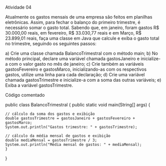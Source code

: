 Atividade 04

Atualmente os gastos mensais de uma empresa são feitos em planilhas eletrônicas. Assim, para fechar o balanço do primeiro trimestre, é necessário somar o gasto total. Sabendo que, em janeiro, foram gastos R$ 30.000,00 reais, em fevereiro, R$ 33.030,77 reais e em Março, R$ 23.899,01 reais, faça uma classe em Java que calcule e exiba o gasto total no trimestre, seguindo os seguintes passos:

a) Crie uma classe chamada BalancoTrimestral com o método main; b) No método principal, declare uma variável chamada gastosJaneiro e inicialize-a com o valor gasto no mês de janeiro; c) Crie também as variáveis gastosFevereiro e gastosMarco, inicializando-as com os respectivos gastos, utilize uma linha para cada declaração; d) Crie uma variável chamada gastosTrimestre e inicialize-a com a soma das outras variáveis; e) Exiba a variável gastosTrimestre.

Código comentado

public class BalancoTrimestral { public static void main(String[] args) {

    // cálculo da soma dos gastos e exibição
    double gastosTrimestre = gastosJaneiro + gastosFevereiro + gastosMarco;
    System.out.println("Gastos trimestre: " + gastosTrimestre);

    // cálculo da média mensal de gastos e exibição
    double mediaMensal = gastosTrimestre / 3;
    System.out.println("Média mensal de gastos: " + mediaMensal);
    }

}

